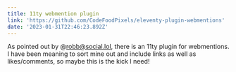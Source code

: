 ```yaml
---
title: 11ty webmention plugin
link: 'https://github.com/CodeFoodPixels/eleventy-plugin-webmentions'
date: '2023-01-31T22:46:23.892Z'
---
```


﻿As pointed out by @robb@social.lol, there is an 11ty plugin for webmentions. I have been meaning to sort mine out and include links as well as likes/comments, so maybe this is the kick I need!
